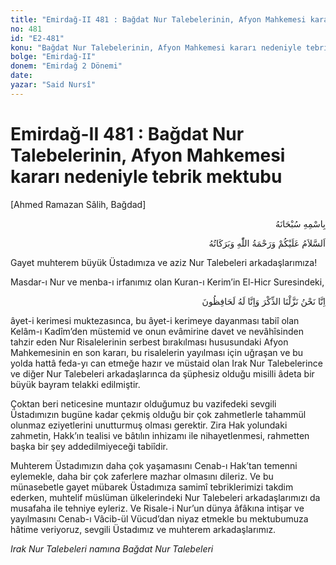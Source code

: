 ```yaml
---
title: "Emirdağ-II 481 : Bağdat Nur Talebelerinin, Afyon Mahkemesi kararı nedeniyle tebrik mektubu"
no: 481
id: "E2-481"
konu: "Bağdat Nur Talebelerinin, Afyon Mahkemesi kararı nedeniyle tebrik mektubu"
bolge: "Emirdağ-II"
donem: "Emirdağ 2 Dönemi"
date: 
yazar: "Said Nursî"
---
```


# Emirdağ-II 481 : Bağdat Nur Talebelerinin, Afyon Mahkemesi kararı nedeniyle tebrik mektubu

<p class="takdim">[Ahmed Ramazan Sâlih, Bağdad]</p>

<p class="arabic" dir="rtl" title="Meal: “Her türlü noksan sıfatlardan yüce olan Allah’ın adıyla.”">بِاسْمِهِ سُبْحَانَهُ</p>

<p class="arabic" dir="rtl" title="Meal: “Allah’ın selâmı, rahmeti ve bereketleri, üzerinize olsun.”">اَلسَّلاَمُ عَلَيْكُمْ وَرَحْمَةُ اللّٰهِ وَبَرَكَاتُهُ</p>

Gayet muhterem büyük Üstadımıza ve aziz Nur Talebeleri arkadaşlarımıza!

Masdar-ı Nur ve menba-ı irfanımız olan Kuran-ı Kerim’in El-Hicr Suresindeki,

<p class="arabic" dir="rtl" title="Meal: “Şüphesiz ki Kur’ân’ı Biz indirdik ve onu koruyacak olan da Biziz.” [Hicr Sûresi, 15:9]">اِنَّا نَحْنُ نَزَّلْنَا الذِّكْرَ وَاِنَّا لَهُ لَحَافِظُونَ</p>

âyet-i kerimesi muktezasınca, bu âyet-i kerimeye dayanması tabiî olan Kelâm-ı Kadîm’den müstemid ve onun evâmirine davet ve nevâhîsinden tahzir eden Nur Risalelerinin serbest bırakılması hususundaki Afyon Mahkemesinin en son kararı, bu risalelerin yayılması için uğraşan ve bu yolda hattâ feda-yı can etmeğe hazır ve müstaid olan Irak Nur Talebelerince ve diğer Nur Talebeleri arkadaşlarınca da şüphesiz olduğu misilli âdeta bir büyük bayram telakki edilmiştir.

Çoktan beri neticesine muntazır olduğumuz bu vazifedeki sevgili Üstadımızın bugüne kadar çekmiş olduğu bir çok zahmetlerle tahammül olunmaz eziyetlerini unutturmuş olması gerektir. Zira Hak yolundaki zahmetin, Hakk’ın tealisi ve bâtılın inhizamı ile nihayetlenmesi, rahmetten başka bir şey addedilmiyeceği tabiîdir.

Muhterem Üstadımızın daha çok yaşamasını Cenab-ı Hak’tan temenni eylemekle, daha bir çok zaferlere mazhar olmasını dileriz. Ve bu münasebetle gayet mübarek Üstadımıza samimî tebriklerimizi takdim ederken, muhtelif müslüman ülkelerindeki Nur Talebeleri arkadaşlarımızı da musafaha ile tehniye eyleriz. Ve Risale-i Nur’un dünya âfâkına intişar ve yayılmasını Cenab-ı Vâcib-ül Vücud’dan niyaz etmekle bu mektubumuza hâtime veriyoruz, sevgili Üstadımız ve muhterem arkadaşlarımız.

*Irak Nur Talebeleri namına*
*Bağdat Nur Talebeleri*
